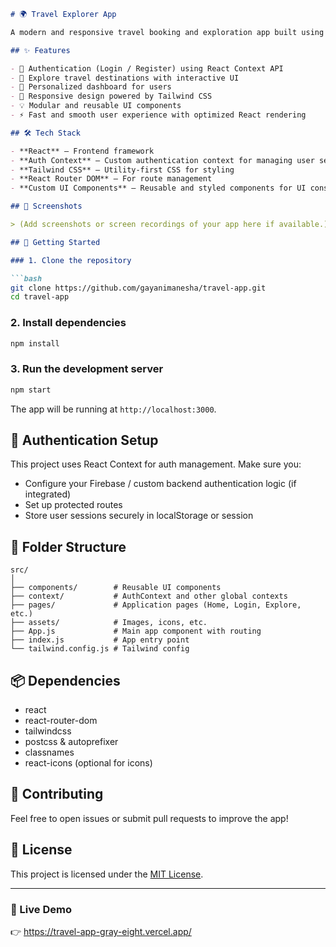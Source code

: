 
````markdown
# 🌍 Travel Explorer App

A modern and responsive travel booking and exploration app built using **React**, **Tailwind CSS**, **Auth Context**, and reusable **UI components**. The app allows users to discover destinations, manage trips, and securely sign in or register using authentication.

## ✨ Features

- 🔐 Authentication (Login / Register) using React Context API
- 🧭 Explore travel destinations with interactive UI
- 🎯 Personalized dashboard for users
- 📱 Responsive design powered by Tailwind CSS
- 💡 Modular and reusable UI components
- ⚡ Fast and smooth user experience with optimized React rendering

## 🛠️ Tech Stack

- **React** – Frontend framework
- **Auth Context** – Custom authentication context for managing user sessions
- **Tailwind CSS** – Utility-first CSS for styling
- **React Router DOM** – For route management
- **Custom UI Components** – Reusable and styled components for UI consistency

## 📸 Screenshots

> (Add screenshots or screen recordings of your app here if available.)

## 🚀 Getting Started

### 1. Clone the repository

```bash
git clone https://github.com/gayanimanesha/travel-app.git
cd travel-app
````

### 2. Install dependencies

```bash
npm install
```

### 3. Run the development server

```bash
npm start
```

The app will be running at `http://localhost:3000`.

## 🔐 Authentication Setup

This project uses React Context for auth management. Make sure you:

* Configure your Firebase / custom backend authentication logic (if integrated)
* Set up protected routes
* Store user sessions securely in localStorage or session

## 📁 Folder Structure

```
src/
│
├── components/        # Reusable UI components
├── context/           # AuthContext and other global contexts
├── pages/             # Application pages (Home, Login, Explore, etc.)
├── assets/            # Images, icons, etc.
├── App.js             # Main app component with routing
├── index.js           # App entry point
└── tailwind.config.js # Tailwind config
```

## 📦 Dependencies

* react
* react-router-dom
* tailwindcss
* postcss & autoprefixer
* classnames
* react-icons (optional for icons)

## 🙌 Contributing

Feel free to open issues or submit pull requests to improve the app!

## 📄 License

This project is licensed under the [MIT License](LICENSE).

---

### 🔗 Live Demo

👉 https://travel-app-gray-eight.vercel.app/

```

